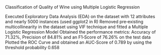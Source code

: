 Classification of Quality of Wine using Multiple Logistic Regression

Executed Exploratory Data Analysis (EDA) on the dataset with 12 attributes and nearly 5000 instances (used ggplot2 in R)
Removed pre‐existing multicollinearity in the dataset using VIF technique and fitted a Multiple Logistic Regression Model
Obtained the performance metrics: Accuracy of 71.32%, Precision of 84.81% and an F1‐Score of 76.26% on the test data
Plotted the ROC Curve and obtained an AUC‐Score of 0.789 by using the threshold probability 0.658
